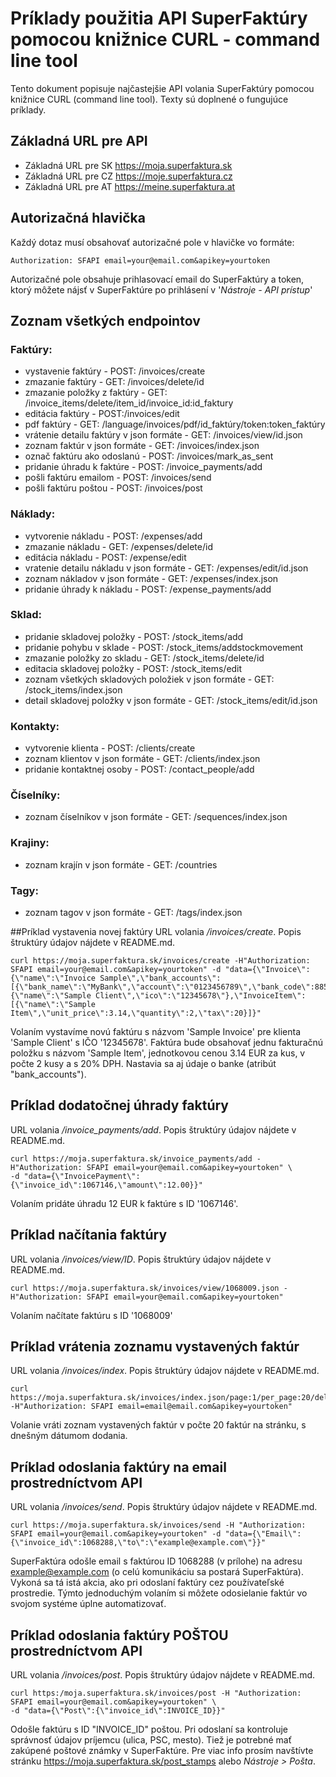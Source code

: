 # Príklady použitia API SuperFaktúry pomocou knižnice CURL - command line tool
Tento dokument popisuje najčastejšie API volania SuperFaktúry pomocou knižnice CURL (command line tool).
Texty sú doplnené o fungujúce príklady.

## Základná URL pre API
* Základná URL pre SK https://moja.superfaktura.sk
* Základná URL pre CZ https://moje.superfaktura.cz
* Základná URL pre AT https://meine.superfaktura.at

## Autorizačná hlavička
Každý dotaz musí obsahovať autorizačné pole v hlavičke vo formáte:
```http
Authorization: SFAPI email=your@email.com&apikey=yourtoken
```
Autorizačné pole obsahuje prihlasovací email do SuperFaktúry a token, ktorý môžete nájsť v SuperFaktúre po prihlásení v 
'*Nástroje - API prístup*'

## Zoznam všetkých endpointov 
### Faktúry:
  *  vystavenie faktúry - POST: /invoices/create
  *  zmazanie faktúry - GET: /invoices/delete/id
  *  zmazanie položky z faktúry - GET: /invoice_items/delete/item_id/invoice_id:id_faktury
  *  editácia faktúry - POST:/invoices/edit
  *  pdf faktúry - GET: /language/invoices/pdf/id_faktúry/token:token_faktúry
  *  vrátenie detailu faktúry v json formáte - GET: /invoices/view/id.json
  *  zoznam faktúr v json formáte - GET: /invoices/index.json
  *  označ faktúru ako odoslanú - POST: /invoices/mark_as_sent
  *  pridanie úhradu k faktúre - POST: /invoice_payments/add
  *  pošli faktúru emailom - POST: /invoices/send
  *  pošli faktúru poštou - POST: /invoices/post

### Náklady:
  *  vytvorenie nákladu - POST: /expenses/add
  *  zmazanie nákladu - GET: /expenses/delete/id
  *  editácia nákladu - POST: /expense/edit
  *  vratenie detailu nákladu v json formáte - GET: /expenses/edit/id.json
  *  zoznam nákladov v json formáte - GET: /expenses/index.json
  *  pridanie úhrady k nákladu - POST: /expense_payments/add
  
### Sklad:
  *  pridanie skladovej položky - POST: /stock_items/add
  *  pridanie pohybu v sklade - POST: /stock_items/addstockmovement
  *  zmazanie položky zo skladu - GET: /stock_items/delete/id
  *  editacia skladovej položky - POST: /stock_items/edit
  *  zoznam všetkých skladových položiek v json formáte - GET: /stock_items/index.json
  *  detail skladovej položky v json formáte - GET: /stock_items/edit/id.json

### Kontakty:
  *  vytvorenie klienta - POST: /clients/create
  *  zoznam klientov v json formáte - GET: /clients/index.json
  *  pridanie kontaktnej osoby - POST: /contact_people/add

### Číselníky:
  *  zoznam číselníkov v json formáte - GET: /sequences/index.json

### Krajiny:  
  *  zoznam krajín v json formáte - GET: /countries

### Tagy: 
  *  zoznam tagov v json formáte - GET: /tags/index.json
  
##Príklad vystavenia novej faktúry
URL volania */invoices/create*. Popis štruktúry údajov nájdete v README.md.
```shell
curl https://moja.superfaktura.sk/invoices/create -H"Authorization: SFAPI email=your@email.com&apikey=yourtoken" -d "data={\"Invoice\":{\"name\":\"Invoice Sample\",\"bank_accounts\":[{\"bank_name\":\"MyBank\",\"account\":\"0123456789\",\"bank_code\":8855,\"iban\":\"SK0000000000000\",\"swift\":\"xxxx\"}]},\"Client\":{\"name\":\"Sample Client\",\"ico\":\"12345678\"},\"InvoiceItem\":[{\"name\":\"Sample Item\",\"unit_price\":3.14,\"quantity\":2,\"tax\":20}]}"
```
Volaním vystavíme novú faktúru s názvom 'Sample Invoice' pre klienta 'Sample Client' s IČO '12345678'. Faktúra bude obsahovať jednu fakturačnú položku s názvom 'Sample Item', jednotkovou cenou 3.14 EUR za kus, v počte 2 kusy a s 20% DPH. Nastavia sa aj údaje o banke (atribút "bank_accounts").

## Príklad dodatočnej úhrady faktúry
URL volania */invoice_payments/add*. Popis štruktúry údajov nájdete v README.md.
```shell
curl https://moja.superfaktura.sk/invoice_payments/add -H"Authorization: SFAPI email=your@email.com&apikey=yourtoken" \
-d "data={\"InvoicePayment\":{\"invoice_id\":1067146,\"amount\":12.00}}"
```
Volaním pridáte úhradu 12 EUR k faktúre s ID '1067146'.

## Príklad načítania faktúry
URL volania */invoices/view/ID*. Popis štruktúry údajov nájdete v README.md.
```shell
curl https://moja.superfaktura.sk/invoices/view/1068009.json -H"Authorization: SFAPI email=your@email.com&apikey=yourtoken" 
```
Volaním načítate faktúru s ID '1068009'

## Príklad vrátenia zoznamu vystavených faktúr
URL volania */invoices/index*. Popis štruktúry údajov nájdete v README.md.
```shell
curl https://moja.superfaktura.sk/invoices/index.json/page:1/per_page:20/delivery:1 -H"Authorization: SFAPI email=email@email.com&apikey=yourtoken" 
```
Volanie vráti zoznam vystavených faktúr v počte 20 faktúr na stránku, s dnešným dátumom dodania.

## Príklad odoslania faktúry na email prostredníctvom API
URL volania */invoices/send*. Popis štruktúry údajov nájdete v README.md.
```shell
curl https://moja.superfaktura.sk/invoices/send -H "Authorization: SFAPI email=your@email.com&apikey=yourtoken" -d "data={\"Email\":{\"invoice_id\":1068288,\"to\":\"example@example.com\"}}"
```
SuperFaktúra odošle email s faktúrou ID 1068288 (v prílohe) na adresu example@example.com (o celú komunikáciu sa postará SuperFaktúra). Vykoná sa tá istá akcia, ako pri odoslaní faktúry cez používateľské prostredie. Týmto jednoduchým volaním si môžete odosielanie faktúr vo svojom systéme úplne automatizovať.

## Príklad odoslania faktúry POŠTOU prostredníctvom API
URL volania */invoices/post*. Popis štruktúry údajov nájdete v README.md.
```shell
curl https:/moja.superfaktura.sk/invoices/post -H "Authorization: SFAPI email=your@email.com&apikey=yourtoken" \
-d "data={\"Post\":{\"invoice_id\":INVOICE_ID}}"
```
Odošle faktúru s ID "INVOICE_ID" poštou. Pri odoslaní sa kontroluje správnosť údajov príjemcu (ulica, PSC, mesto). Tiež je potrebné mať zakúpené poštové známky v SuperFaktúre. Pre viac info prosím navštívte stránku https://moja.superfaktura.sk/post_stamps alebo *Nástroje > Pošta*.

